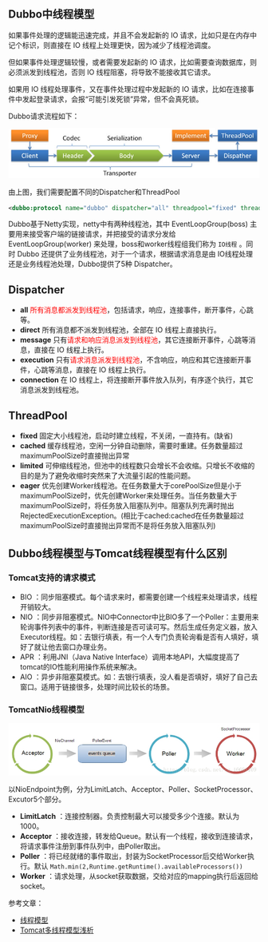 
## Dubbo中线程模型

如果事件处理的逻辑能迅速完成，并且不会发起新的 IO 请求，比如只是在内存中记个标识，则直接在 IO 线程上处理更快，因为减少了线程池调度。

但如果事件处理逻辑较慢，或者需要发起新的 IO 请求，比如需要查询数据库，则必须派发到线程池，否则 IO 线程阻塞，将导致不能接收其它请求。

如果用 IO 线程处理事件，又在事件处理过程中发起新的 IO 请求，比如在连接事件中发起登录请求，会报“可能引发死锁”异常，但不会真死锁。


Dubbo请求流程如下：

![image](https://raw.githubusercontent.com/future94/java-technology/master/microservice/dubbo/images/dubbo-protocol.jpg)

由上图，我们需要配置不同的Dispatcher和ThreadPool

```xml
<dubbo:protocol name="dubbo" dispatcher="all" threadpool="fixed" threads="100" />
```

Dubbo基于Netty实现，netty中有两种线程池，其中 EventLoopGroup(boss) 主要用来接受客户端的链接请求，并把接受的请求分发给 EventLoopGroup(worker) 来处理，boss和worker线程组我们称为 `IO线程` 。同时 Dubbo 还提供了业务线程池，对于一个请求，根据请求消息是由 IO线程处理 还是业务线程池处理，Dubbo提供了5种 Dispatcher。
 
## Dispatcher

- **all** <font color="red">所有消息都派发到线程池</font>，包括请求，响应，连接事件，断开事件，心跳等。
- **direct** 所有消息都不派发到线程池，全部在 IO 线程上直接执行。
- **message** 只有<font color="red">请求和响应消息派发到线程池</font>，其它连接断开事件，心跳等消息，直接在 IO 线程上执行。
- **execution** 只有<font color="red">请求消息派发到线程池</font>，不含响应，响应和其它连接断开事件，心跳等消息，直接在 IO 线程上执行。
- **connection** 在 IO 线程上，将连接断开事件放入队列，有序逐个执行，其它消息派发到线程池。

## ThreadPool

- **fixed** 固定大小线程池，启动时建立线程，不关闭，一直持有。(缺省)
- **cached** 缓存线程池，空闲一分钟自动删除，需要时重建。任务数量超过maximumPoolSize时直接抛出异常
- **limited** 可伸缩线程池，但池中的线程数只会增长不会收缩。只增长不收缩的目的是为了避免收缩时突然来了大流量引起的性能问题。
- **eager** 优先创建Worker线程池。在任务数量大于corePoolSize但是小于maximumPoolSize时，优先创建Worker来处理任务。当任务数量大于maximumPoolSize时，将任务放入阻塞队列中。阻塞队列充满时抛出RejectedExecutionException。(相比于cached:cached在任务数量超过maximumPoolSize时直接抛出异常而不是将任务放入阻塞队列)


## Dubbo线程模型与Tomcat线程模型有什么区别

### Tomcat支持的请求模式

- BIO ：同步阻塞模式。每个请求来时，都需要创建一个线程来处理请求，线程开销较大。
- NIO ：同步非阻塞模式。NIO中Connector中比BIO多了一个Poller：主要用来轮询事件列表中的事件，判断连接是否可读可写。然后生成任务定义器，放入Executor线程。如：去银行填表，有一个人专门负责轮询看是否有人填好，填好了就让他去窗口办理业务。
- APR ：利用JNI（Java Native Interface）调用本地API，大幅度提高了tomcat的IO性能利用操作系统来解决。
- AIO ：异步非阻塞莫模式。如：去银行填表，没人看是否填好，填好了自己去窗口。适用于链接很多，处理时间比较长的场景。

### TomcatNio线程模型

![image](https://raw.githubusercontent.com/future94/java-technology/master/microservice/dubbo/images/20170712085200173.png)

以NioEndpoint为例，分为LimitLatch、Acceptor、Poller、SocketProcessor、Excutor5个部分。

- **LimitLatch** ：连接控制器。负责控制最大可以接受多少个连接。默认为1000。
- **Acceptor** ：接收连接，转发给Queue。默认有一个线程，接收到连接请求，将请求事件注册到事件队列中，由Poller取出。
- **Poller** ：将已经就绪的事件取出，封装为SocketProcessor后交给Worker执行。默认 `Math.min(2,Runtime.getRuntime().availableProcessors())`
- **Worker** ：请求处理，从socket获取数据，交给对应的mapping执行后返回给socket。


参考文章：
- [线程模型](https://dubbo.apache.org/zh/docs/advanced/thread-model/)
- [Tomcat多线程模型浅析](https://blog.csdn.net/u011552404/article/details/80301692)